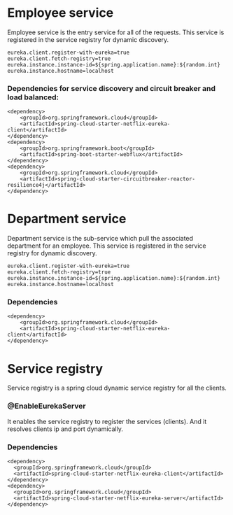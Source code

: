 # Employee service
Employee service is the entry service for all of the requests. This service is registered in the service registry for dynamic discovery.
```
eureka.client.register-with-eureka=true
eureka.client.fetch-registry=true
eureka.instance.instance-id=${spring.application.name}:${random.int}
eureka.instance.hostname=localhost
```
### Dependencies for service discovery and circuit breaker and load balanced:
```
<dependency>
	<groupId>org.springframework.cloud</groupId>
	<artifactId>spring-cloud-starter-netflix-eureka-client</artifactId>
</dependency>
<dependency>
	<groupId>org.springframework.boot</groupId>
	<artifactId>spring-boot-starter-webflux</artifactId>
</dependency>
<dependency>
	<groupId>org.springframework.cloud</groupId>
	<artifactId>spring-cloud-starter-circuitbreaker-reactor-resilience4j</artifactId>
</dependency>
```
# Department service
Department service is the sub-service which pull the associated department for an employee. This service is registered in the service registry for dynamic discovery.
```
eureka.client.register-with-eureka=true
eureka.client.fetch-registry=true
eureka.instance.instance-id=${spring.application.name}:${random.int}
eureka.instance.hostname=localhost
```

### Dependencies
```
<dependency>
	<groupId>org.springframework.cloud</groupId>
	<artifactId>spring-cloud-starter-netflix-eureka-client</artifactId>
</dependency>
```


# Service registry
Service registry is a spring cloud dynamic service registry for all the clients. 

### @EnableEurekaServer
It enables the service registry to register the services (clients). And it resolves clients ip and port dynamically.


### Dependencies
```
<dependency>
  <groupId>org.springframework.cloud</groupId>
  <artifactId>spring-cloud-starter-netflix-eureka-client</artifactId>
</dependency>
<dependency>
  <groupId>org.springframework.cloud</groupId>
  <artifactId>spring-cloud-starter-netflix-eureka-server</artifactId>
</dependency>
```
